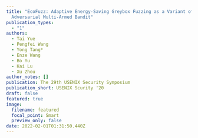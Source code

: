 ```yaml
---
title: "EcoFuzz: Adaptive Energy-Saving Greybox Fuzzing as a Variant of the
  Adversarial Multi-Armed Bandit"
publication_types:
  - "1"
authors:
  - Tai Yue
  - Pengfei Wang
  - Yong Tang*
  - Enze Wang
  - Bo Yu
  - Kai Lu
  - Xu Zhou
author_notes: []
publication: The 29th USENIX Security Symposium
publication_short: USENIX Scurity '20
draft: false
featured: true
image:
  filename: featured
  focal_point: Smart
  preview_only: false
date: 2022-02-01T01:31:50.440Z
---
```

